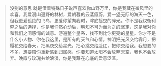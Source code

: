 > 没别的意思 就是借着特殊日子说声喜欢你山野万里，你是我藏在微风里的欢喜。我爱漫山遍野的林树，爱朝暮的云蒸霞蔚，爱一望无际的海天一色，但我更爱孤绝的飞鸟，更爱你望向我时，眸底摇曳的碎光。你不是我权衡利弊之后的选择，你是我怦然心动后，明知不可为而为之的坚定，这是我对你和我们之间感情的诚意。游遍整个星系，找不到比你更亮的星星。你才不是什么小人物、你在我这里，是所有的天气和心情。神明把光风交给霁月，把樱花交给春天，把黑夜交给星光，把心跳交给脸红，把你交给我。我想要的不多，想要陪你重新感到归属感，你要知道太阳不会放弃天空，我也不会放弃。晚霞与玫瑰共绘浪漫，你是我藏在心底的爱意泛滥。